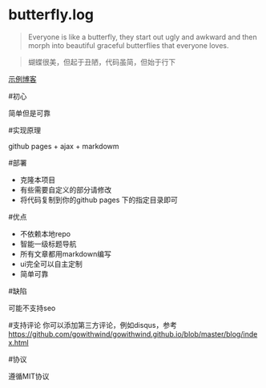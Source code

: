 butterfly.log
=============

>Everyone is like a butterfly, they start out ugly and awkward and then morph into beautiful graceful butterflies that everyone loves. 

>蝴蝶很美，但起于丑陋，代码虽简，但始于行下

[示例博客](http://gowithwind.github.io/blog/)

#初心

简单但是可靠

#实现原理

github pages + ajax + markdowm

#部署

- 克隆本项目
- 有些需要自定义的部分请修改
- 将代码复制到你的github pages 下的指定目录即可

#优点

- 不依赖本地repo
- 智能一级标题导航
- 所有文章都用markdown编写
- ui完全可以自主定制
- 简单可靠

#缺陷

可能不支持seo

#支持评论
你可以添加第三方评论，例如disqus，参考<https://github.com/gowithwind/gowithwind.github.io/blob/master/blog/index.html>


#协议

遵循MIT协议
